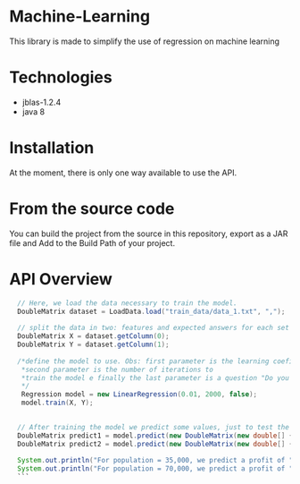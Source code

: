 # Machine-Learning
This library is made to simplify the use of regression on machine learning

# Technologies
 - jblas-1.2.4
 - java 8
 
# Installation
At the moment, there is only one way available to use the API.

# From the source code
You can build the project from the source in this repository, export as a JAR file and Add to the Build Path of your project.

# API Overview

```java
  // Here, we load the data necessary to train the model.
  DoubleMatrix dataset = LoadData.load("train_data/data_1.txt", ",");
  
  // split the data in two: features and expected answers for each set of features(row)
  DoubleMatrix X = dataset.getColumn(0);
  DoubleMatrix Y = dataset.getColumn(1);
		
  /*define the model to use. Obs: first parameter is the learning coeficient, 
   *second parameter is the number of iterations to      
   *train the model e finally the last parameter is a question "Do you    want to normalize the data?".
   */
   Regression model = new LinearRegression(0.01, 2000, false);
   model.train(X, Y);
   

  // After training the model we predict some values, just to test the model
  DoubleMatrix predict1 = model.predict(new DoubleMatrix(new double[] {3.5}));
  DoubleMatrix predict2 = model.predict(new DoubleMatrix(new double[] {7}));
  
  System.out.println("For population = 35,000, we predict a profit of " + (predict1.get(0) * 10000));
  System.out.println("For population = 70,000, we predict a profit of " + (predict2.get(0) * 10000));
  ```
